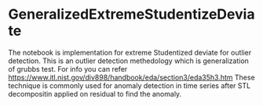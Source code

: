 # GeneralizedExtremeStudentizeDeviate

The notebook is implementation for extreme Studentized deviate for outlier detection.
This is an outlier detection methedology which is generalization of grubbs test.
For info you can refer https://www.itl.nist.gov/div898/handbook/eda/section3/eda35h3.htm
These technique is commonly used for anomaly detection in time series after STL decompositin applied on residual to find the anomaly. 
